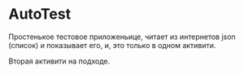 # AutoTest


Простенькое тестовое приложеньице, читает из интернетов json (список) и показывает его, и, это только в одном активити.

Вторая активити на подходе.



